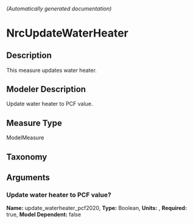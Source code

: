 

###### (Automatically generated documentation)

# NrcUpdateWaterHeater

## Description
This measure updates water heater.

## Modeler Description
Update water heater to PCF value.

## Measure Type
ModelMeasure

## Taxonomy


## Arguments


### Update water heater to PCF value?

**Name:** update_waterheater_pcf2020,
**Type:** Boolean,
**Units:** ,
**Required:** true,
**Model Dependent:** false




